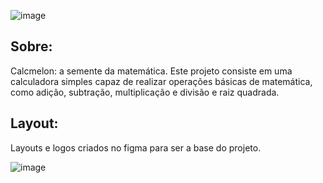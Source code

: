 ![image](https://github.com/cecidoliveira/CalcMelon/assets/108581198/764a74c5-43c9-4786-811e-0e281e408825)

## Sobre:

Calcmelon: a semente da matemática. Este projeto consiste em uma calculadora simples capaz de realizar 
operações básicas de matemática, como adição, subtração, multiplicação e divisão e raiz quadrada.

## Layout:
Layouts e logos criados no figma para ser a base do projeto.

![image](https://github.com/cecidoliveira/CalcMelon/assets/108581198/72d41005-3a4f-4850-978d-c029be79b81c)
